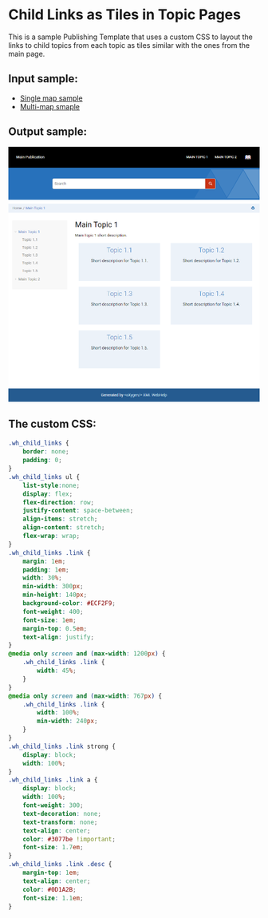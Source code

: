 # Child Links as Tiles in Topic Pages

This is a sample Publishing Template that uses a custom CSS to layout the links to child topics from each topic as tiles similar with the ones from the main page.

## Input sample: 

- [Single map sample](../../dita/topics-with-tiles/single-map/)
- [Multi-map smaple](../../dita/topics-with-tiles/multi-map/)

## Output sample:
![Output Sample](topic-with-tiles.png)


## The custom CSS: 
```css
.wh_child_links {
    border: none;
    padding: 0;
}
.wh_child_links ul {
    list-style:none;
    display: flex;
    flex-direction: row;
    justify-content: space-between;
    align-items: stretch;
    align-content: stretch;
    flex-wrap: wrap;
}
.wh_child_links .link {
    margin: 1em;
    padding: 1em;
    width: 30%;
    min-width: 300px;
    min-height: 140px;
    background-color: #ECF2F9;
    font-weight: 400;
    font-size: 1em;
    margin-top: 0.5em;
    text-align: justify;
}
@media only screen and (max-width: 1200px) {
    .wh_child_links .link {
        width: 45%;
    }
}
@media only screen and (max-width: 767px) {
    .wh_child_links .link {
        width: 100%;
        min-width: 240px;
    }
}
.wh_child_links .link strong {
    display: block;
    width: 100%;
}
.wh_child_links .link a {
    display: block;
    width: 100%;
    font-weight: 300;
    text-decoration: none;
    text-transform: none;
    text-align: center;
    color: #3077be !important;
    font-size: 1.7em;
}
.wh_child_links .link .desc {
    margin-top: 1em;
    text-align: center;
    color: #0D1A2B;
    font-size: 1.1em;
}
```


